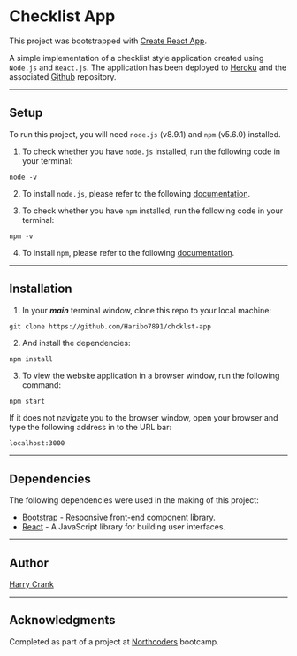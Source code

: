 # Checklist App

This project was bootstrapped with [Create React App](https://github.com/facebookincubator/create-react-app).

A simple implementation of a checklist style application created using `Node.js` and `React.js`. The application has been deployed to [Heroku](https://hwc-chcklst-app.herokuapp.com "Heroku - Checklist App") and the associated [Github](https://github.com/Haribo7891/chcklst-app "Github - Checklist App") repository.

___

## Setup

To run this project, you will need `node.js` (v8.9.1) and `npm` (v5.6.0) installed.

1. To check whether you have `node.js` installed, run the following code in your terminal:

``` node
node -v
```

2. To install `node.js`, please refer to the following [documentation](https://nodejs.org/en/ "Node.js Homepage").

3. To check whether you have `npm` installed, run the following code in your terminal:

``` node
npm -v
```

4. To install `npm`, please refer to the following [documentation](https://docs.npmjs.com "NPM Homepage").

___

## Installation

1. In your _**main**_ terminal window, clone this repo to your local machine:

``` node
git clone https://github.com/Haribo7891/chcklst-app
```

2. And install the dependencies:

``` node
npm install
```

3. To view the website application in a browser window, run the following command:

``` node
npm start
```

If it does not navigate you to the browser window, open your browser and type the following address in to the URL bar:

``` HTML
localhost:3000
```

___

## Dependencies

The following dependencies were used in the making of this project:

* [Bootstrap](https://getbootstrap.com/ "Bootstrap Homepage") - Responsive front-end component library.
* [React](https://reactjs.org/ "React Homepage") - A JavaScript library for building user interfaces.

___

## Author

[Harry Crank](https://github.com/Haribo7891 "Harry's Github Homepage")
___

## Acknowledgments

Completed as part of a project at [Northcoders](https://northcoders.com/ "Northcoders Homepage") bootcamp.